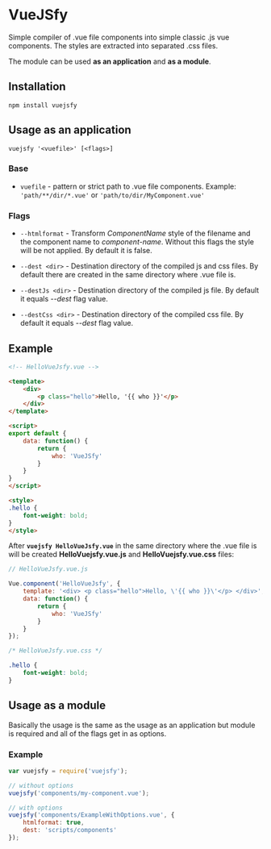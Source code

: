 # VueJSfy

Simple compiler of .vue file components into simple classic .js vue components. The styles are extracted into separated .css files.

The module can be used **as an application** and **as a module**.

## Installation

`npm install vuejsfy`

## Usage **as an application**

`vuejsfy '<vuefile>' [<flags>]`

### Base

* `vuefile` - pattern or strict path to .vue file components. Example: `'path/**/dir/*.vue'` or `'path/to/dir/MyComponent.vue'`

### Flags

* `--htmlformat` - Transform *ComponentName* style of the filename and the component name to *component-name*. Without this flags the style will be not applied. By default it is false.

* `--dest <dir>` - Destination directory of the compiled js and css files. By default there are created in the same directory where .vue file is.

* `--destJs <dir>` - Destination directory of the compiled js file. By default it equals *--dest* flag value.

* `--destCss <dir>` - Destination directory of the compiled css file. By default it equals *--dest* flag value.

## Example

```html
<!-- HelloVueJsfy.vue -->

<template>
    <div>
        <p class="hello">Hello, '{{ who }}'</p>
    </div>
</template>

<script>
export default {
    data: function() {
        return {
            who: 'VueJSfy'
        }
    }
}
</script>

<style>
.hello {
    font-weight: bold;
}
</style>
```

After **`vuejsfy HelloVueJsfy.vue`** in the same directory where the .vue file is will be created **HelloVuejsfy.vue.js** and **HelloVuejsfy.vue.css** files:

```js
// HelloVueJsfy.vue.js

Vue.component('HelloVueJsfy', {
    template: '<div> <p class="hello">Hello, \'{{ who }}\'</p> </div>',
    data: function() {
        return {
            who: 'VueJSfy'
        }
    }
});
```

```css
/* HelloVueJsfy.vue.css */

.hello {
    font-weight: bold;
}
```

## Usage **as a module**

Basically the usage is the same as the usage as an application but module is required and all of the flags get in as options.

### Example

```js
var vuejsfy = require('vuejsfy');

// without options
vuejsfy('components/my-component.vue');

// with options
vuejsfy('components/ExampleWithOptions.vue', {
    htmlformat: true,
    dest: 'scripts/components'
});
```